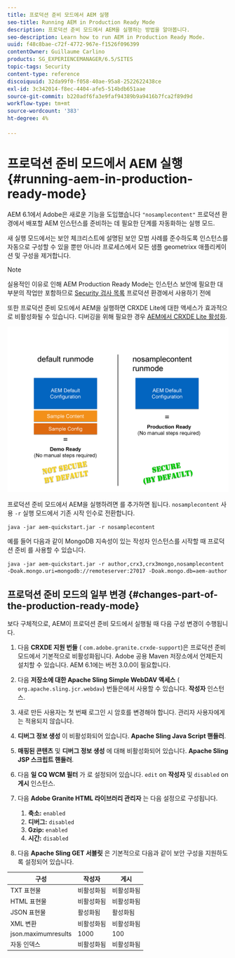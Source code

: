 ```yaml
---
title: 프로덕션 준비 모드에서 AEM 실행
seo-title: Running AEM in Production Ready Mode
description: 프로덕션 준비 모드에서 AEM을 실행하는 방법을 알아봅니다.
seo-description: Learn how to run AEM in Production Ready Mode.
uuid: f48c8bae-c72f-4772-967e-f1526f096399
contentOwner: Guillaume Carlino
products: SG_EXPERIENCEMANAGER/6.5/SITES
topic-tags: Security
content-type: reference
discoiquuid: 32da99f0-f058-40ae-95a8-2522622438ce
exl-id: 3c342014-f8ec-4404-afe5-514bdb651aae
source-git-commit: b220adf6fa3e9faf94389b9a9416b7fca2f89d9d
workflow-type: tm+mt
source-wordcount: '383'
ht-degree: 4%

---
```


# 프로덕션 준비 모드에서 AEM 실행{#running-aem-in-production-ready-mode}

AEM 6.1에서 Adobe은 새로운 기능을 도입했습니다 `"nosamplecontent"` 프로덕션 환경에서 배포할 AEM 인스턴스를 준비하는 데 필요한 단계를 자동화하는 실행 모드.

새 실행 모드에서는 보안 체크리스트에 설명된 보안 모범 사례를 준수하도록 인스턴스를 자동으로 구성할 수 있을 뿐만 아니라 프로세스에서 모든 샘플 geometrixx 애플리케이션 및 구성을 제거합니다.

>[!NOTE]
>
>실용적인 이유로 인해 AEM Production Ready Mode는 인스턴스 보안에 필요한 대부분의 작업만 포함하므로 [Security 검사 목록](/help/sites-administering/security-checklist.md) 프로덕션 환경에서 사용하기 전에
>
>또한 프로덕션 준비 모드에서 AEM을 실행하면 CRXDE Lite에 대한 액세스가 효과적으로 비활성화될 수 있습니다. 디버깅을 위해 필요한 경우 [AEM에서 CRXDE Lite 활성화](/help/sites-administering/enabling-crxde-lite.md).

![chlimage_1-83](assets/chlimage_1-83a.png)

프로덕션 준비 모드에서 AEM을 실행하려면 를 추가하면 됩니다. `nosamplecontent` 사용 `-r` 실행 모드에서 기존 시작 인수로 전환합니다.

```shell
java -jar aem-quickstart.jar -r nosamplecontent
```

예를 들어 다음과 같이 MongoDB 지속성이 있는 작성자 인스턴스를 시작할 때 프로덕션 준비 를 사용할 수 있습니다.

```shell
java -jar aem-quickstart.jar -r author,crx3,crx3mongo,nosamplecontent -Doak.mongo.uri=mongodb://remoteserver:27017 -Doak.mongo.db=aem-author
```

## 프로덕션 준비 모드의 일부 변경 {#changes-part-of-the-production-ready-mode}

보다 구체적으로, AEM이 프로덕션 준비 모드에서 실행될 때 다음 구성 변경이 수행됩니다.

1. 다음 **CRXDE 지원 번들** ( `com.adobe.granite.crxde-support`)은 프로덕션 준비 모드에서 기본적으로 비활성화됩니다. Adobe 공용 Maven 저장소에서 언제든지 설치할 수 있습니다. AEM 6.1에는 버전 3.0.0이 필요합니다.

1. 다음 **저장소에 대한 Apache Sling Simple WebDAV 액세스** ( `org.apache.sling.jcr.webdav`) 번들은에서 사용할 수 있습니다. **작성자** 인스턴스.

1. 새로 만든 사용자는 첫 번째 로그인 시 암호를 변경해야 합니다. 관리자 사용자에게는 적용되지 않습니다.
1. **디버그 정보 생성** 이 비활성화되어 있습니다. **Apache Sling Java Script 핸들러**.

1. **매핑된 콘텐츠** 및 **디버그 정보 생성** 에 대해 비활성화되어 있습니다. **Apache Sling JSP 스크립트 핸들러**.

1. 다음 **일 CQ WCM 필터** 가 로 설정되어 있습니다. `edit` on **작성자** 및 `disabled` on **게시** 인스턴스.

1. 다음 **Adobe Granite HTML 라이브러리 관리자** 는 다음 설정으로 구성됩니다.

   1. **축소:** `enabled`
   1. **디버그:** `disabled`
   1. **Gzip:** `enabled`
   1. **시간:** `disabled`

1. 다음 **Apache Sling GET 서블릿** 은 기본적으로 다음과 같이 보안 구성을 지원하도록 설정되어 있습니다.

| **구성** | **작성자** | **게시** |
|---|---|---|
| TXT 표현물 | 비활성화됨 | 비활성화됨 |
| HTML 표현물 | 비활성화됨 | 비활성화됨 |
| JSON 표현물 | 활성화됨 | 활성화됨 |
| XML 변환 | 비활성화됨 | 비활성화됨 |
| json.maximumresults | 1000 | 100 |
| 자동 인덱스 | 비활성화됨 | 비활성화됨 |
